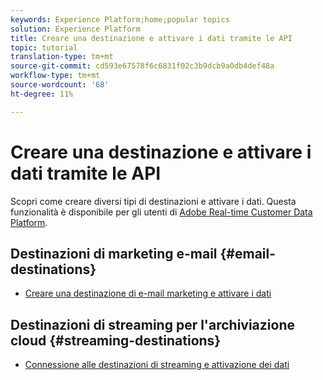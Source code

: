```yaml
---
keywords: Experience Platform;home;popular topics
solution: Experience Platform
title: Creare una destinazione e attivare i dati tramite le API
topic: tutorial
translation-type: tm+mt
source-git-commit: cd593e67578f6c6831f02c3b9dcb9a0db4def48a
workflow-type: tm+mt
source-wordcount: '68'
ht-degree: 11%

---
```



# Creare una destinazione e attivare i dati tramite le API

Scopri come creare diversi tipi di destinazioni e attivare i dati. Questa funzionalità è disponibile per gli utenti di [Adobe  Real-time Customer Data Platform](https://docs.adobe.com/content/help/it-IT/experience-platform/rtcdp/overview.html).

## Destinazioni di marketing e-mail {#email-destinations}

* [Creare una destinazione di e-mail marketing e attivare i dati](/help/rtcdp/destinations/email-marketing-api.md)

## Destinazioni di streaming per l&#39;archiviazione cloud {#streaming-destinations}

* [Connessione alle destinazioni di streaming e attivazione dei dati](/help/rtcdp/destinations/streaming-destinations-api-tutorial.md)